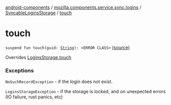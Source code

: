 [android-components](../../index.md) / [mozilla.components.service.sync.logins](../index.md) / [SyncableLoginsStorage](index.md) / [touch](./touch.md)

# touch

`suspend fun touch(guid: `[`String`](https://kotlinlang.org/api/latest/jvm/stdlib/kotlin/-string/index.html)`): <ERROR CLASS>` [(source)](https://github.com/mozilla-mobile/android-components/blob/master/components/service/sync-logins/src/main/java/mozilla/components/service/sync/logins/SyncableLoginsStorage.kt#L177)

Overrides [LoginsStorage.touch](../../mozilla.components.concept.storage/-logins-storage/touch.md)

### Exceptions

`NoSuchRecordException` - if the login does not exist.

`LoginsStorageException` - if the storage is locked, and on unexpected
    errors (IO failure, rust panics, etc)